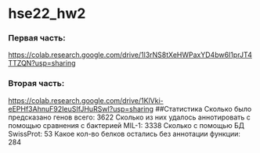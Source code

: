 # hse22_hw2
### Первая часть:
https://colab.research.google.com/drive/1l3rNS8tXeHWPaxYD4bw6I1prJT4TTZQN?usp=sharing
### Вторая часть:
https://colab.research.google.com/drive/1KlVki-eEPHf3AhnuF92IeuSIfJHuRSwI?usp=sharing
##Статистика
Сколько было предсказано генов всего: 3622
Сколько из них удалось аннотировать с помощью сравнения с бактерией MIL-1: 3338
Сколько с помощью БД SwissProt: 53
Какое кол-во белков остались без аннотации функции: 284
